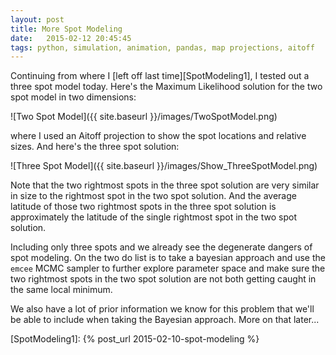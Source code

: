 ```yaml
---
layout: post
title: More Spot Modeling
date:   2015-02-12 20:45:45
tags: python, simulation, animation, pandas, map projections, aitoff
---
```


Continuing from where I [left off last time][SpotModeling1], I tested out a
three spot model today. Here's the Maximum Likelihood solution
for the two spot model in two dimensions:

![Two Spot Model]({{ site.baseurl }}/images/TwoSpotModel.png)

where I used an Aitoff projection to show the spot locations
and relative sizes. And here's the three spot solution:

![Three Spot Model]({{ site.baseurl }}/images/Show_ThreeSpotModel.png)

Note that the two rightmost spots in the three spot solution are very
similar in size to the rightmost spot in the two spot solution. And
the average latitude of those two rightmost spots in the three spot
solution is approximately the latitude of the single rightmost spot
in the two spot solution.

Including only three spots and we already see the degenerate
dangers of spot modeling. On the two do list is to take a
bayesian approach and use the `emcee` MCMC sampler to further
explore parameter space and make sure the two rightmost spots in
the two spot solution are not both getting caught in the same
local minimum.

We also have a lot of prior information we know for this problem
that we'll be able to include when taking the Bayesian approach.
More on that later...

[SpotModeling1]: {% post_url 2015-02-10-spot-modeling %}
